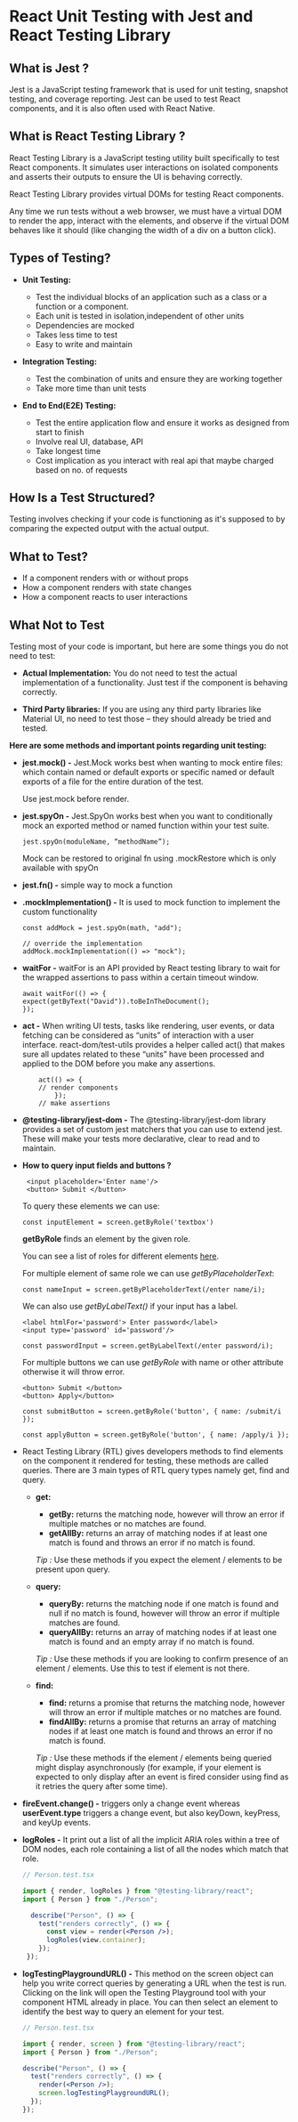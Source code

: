 # **React Unit Testing with Jest and React Testing Library**

## **What is Jest ?**
Jest is a JavaScript testing framework that is used for unit testing, snapshot testing, and coverage reporting. Jest can be used to test React components, and it is also often used with React Native.

## **What is React Testing Library ?**
React Testing Library is a JavaScript testing utility built specifically to test React components. It simulates user interactions on isolated components and asserts their outputs to ensure the UI is behaving correctly.

React Testing Library provides virtual DOMs for testing React components.

Any time we run tests without a web browser, we must have a virtual DOM to render the app, interact with the elements, and observe if the virtual DOM behaves like it should (like changing the width of a div on a button click).

## **Types of Testing?**
- **Unit Testing:** 
  - Test the individual blocks of an application such as a class or a function or a component.
  - Each unit is tested in isolation,independent of other units
  - Dependencies are mocked
  - Takes less time to test
  - Easy to write and maintain

- **Integration Testing:** 
  - Test the combination of units and ensure they are working together
  - Take more time than unit tests

- **End to End(E2E) Testing:** 
  - Test the entire application flow and ensure it works as designed from start to finish
  - Involve real UI, database, API
  - Take longest time
  - Cost implication as you interact with real api that maybe charged based on no. of requests


## **How Is a Test Structured?**
Testing involves checking if your code is functioning as it's supposed to by comparing the expected output with the actual output.

## **What to Test?**

- If a component renders with or without props
- How a component renders with state changes
- How a component reacts to user interactions

## **What Not to Test**
Testing most of your code is important, but here are some things you do not need to test:

- **Actual Implementation:** You do not need to test the actual implementation of a functionality. Just test if the component is behaving correctly.

- **Third Party libraries:** If you are using any third party libraries like Material UI, no need to test those – they should already be tried and tested.

**Here are some methods and important points regarding unit testing:**

- **jest.mock() -** Jest.Mock works best when wanting to mock entire files: which contain named or default exports or specific named or default exports of a file for the entire duration of the test.

    Use jest.mock before render.

- **jest.spyOn -** Jest.SpyOn works best when you want to conditionally mock an exported method or named function within your test suite.

    ``` jest.spyOn(moduleName, “methodName”); ```

    Mock can be restored to original fn using .mockRestore which is only available with spyOn

 -  **jest.fn() -** simple way to mock a function

 -  **.mockImplementation() -** It is used to mock function to implement the custom functionality

    ```
    const addMock = jest.spyOn(math, "add");

    // override the implementation
    addMock.mockImplementation(() => "mock");  
    ```  

- **waitFor -** waitFor is an API provided by React testing library to wait for the wrapped assertions to pass within a certain timeout window.
    ``` 
    await waitFor(() => {
    expect(getByText("David")).toBeInTheDocument();
    });
    ```

- **act -** When writing UI tests, tasks like rendering, user events, or data fetching can be considered as “units” of interaction with a user interface. react-dom/test-utils provides a helper called act() that makes sure all updates related to these “units” have been processed and applied to the DOM before you make any assertions.

    ```
        act(() => {
        // render components
            });
        // make assertions
    ```

- **@testing-library/jest-dom -** 
The @testing-library/jest-dom library provides a set of custom jest matchers that you can use to extend jest. These will make your tests more declarative, clear to read and to maintain.

- **How to query input fields and buttons ?** 

    ```
     <input placeholder='Enter name'/>
     <button> Submit </button> 
    ```

   To query these elements we can use:
    ```
    const inputElement = screen.getByRole('textbox')
    ```
    **getByRole** finds an element by the given role. 
    
    You can see a list of roles for different elements [here](https://www.w3.org/TR/html-aria/#docconformance).


    For multiple element of same role we can use *getByPlaceholderText*:
    ```
    const nameInput = screen.getByPlaceholderText(/enter name/i);
    ```
    We can also use *getByLabelText()* if your input has a label.
    ```
    <label htmlFor='password'> Enter password</label>
    <input type='password' id='password'/>
    ```
    ```
    const passwordInput = screen.getByLabelText(/enter password/i);
    ````

    For multiple buttons we can use *getByRole* with name or other attribute otherwise it will throw error.

    ```
    <button> Submit </button>
    <button> Apply</button>
    ```

    ```
    const submitButton = screen.getByRole('button', { name: /submit/i });
    
    const applyButton = screen.getByRole('button', { name: /apply/i });
    ```

- React Testing Library (RTL) gives developers methods to find elements on the component it rendered for testing, these methods are called queries. There are 3 main types of RTL query types namely get, find and query.

    - **get:**
       - **getBy:** returns the matching node, however will throw an error if multiple matches or no matches are found.
       - **getAllBy:** returns an array of matching nodes if at least one match is found and throws an error if no match is found.
       
      *Tip :* Use these methods if you expect the element / elements to be present upon query.   

    - **query:**
       - **queryBy:** returns the matching node if one match is found and null if no match is found, however will throw an error if multiple matches are found.
       - **queryAllBy:** returns an array of matching nodes if at least one match is found and an empty array if no match is found.
       
      *Tip :* Use these methods if you are looking to confirm presence of an element / elements. Use this to test if element is not there.

    - **find:**
      - **find:** returns a promise that returns the matching node, however will throw an error if multiple matches or no matches are found.
       - **findAllBy:** returns a promise that returns an array of matching nodes if at least one match is found and throws an error if no match is found.
       
      *Tip :* Use these methods if the element / elements being queried might display asynchronously (for example, if your element is expected to only display after an event is fired consider using find as it retries the query after some time).

- **fireEvent.change() -** triggers only a change event whereas **userEvent.type** triggers a change event, but also keyDown, keyPress, and keyUp events.   

- **logRoles -** It print out a list of all the implicit ARIA roles within a tree of DOM nodes, each role containing a list of all the nodes which match that role.

    ```jsx
    // Person.test.tsx

    import { render, logRoles } from "@testing-library/react";
    import { Person } from "./Person";

      describe("Person", () => {
        test("renders correctly", () => {
          const view = render(<Person />);
          logRoles(view.container);
        });
     });
    ```
- **logTestingPlaygroundURL() -** This method on the screen object can help you write correct queries by generating a URL when the test is run. Clicking on the link will open the Testing Playground tool with your component HTML already in place. You can then select an element to identify the best way to query an element for your test.

    ```jsx
    // Person.test.tsx

    import { render, screen } from "@testing-library/react";
    import { Person } from "./Person";

    describe("Person", () => {
      test("renders correctly", () => {
        render(<Person />);
        screen.logTestingPlaygroundURL();
      });
    }); 
    ```





